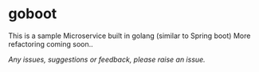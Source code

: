 # goboot

This is a sample Microservice built in golang (similar to Spring boot)
More refactoring coming soon..

_Any issues, suggestions or feedback, please raise an issue._
